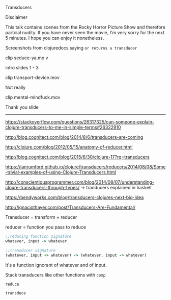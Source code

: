 Transducers

Disclaimer

This talk contains scenes from the Rocky Horror Picture Show and therefore partcial nudity.
If you have never seen the movie, I'm very sorry for the next 5 minutes.
I hope you can enjoy it nonetheless.


Screenshots from clojuredocs saying `or returns a transducer`

clip seduce-ya.mo
v

intro slides 1 - 3

clip transport-device.mov

Not really


<real explanation>

clip mental-mindfuck.mov

Thank you slide



----



https://stackoverflow.com/questions/26317325/can-someone-explain-clojure-transducers-to-me-in-simple-terms#26322910


http://blog.cognitect.com/blog/2014/8/6/transducers-are-coming



http://clojure.com/blog/2012/05/15/anatomy-of-reducer.html

http://blog.cognitect.com/blog/2015/6/30/clojure-17?rq=transducers

https://ianrumford.github.io/clojure/transducers/reducers/2014/08/08/Some-trivial-examples-of-using-Clojure-Transducers.html


http://conscientiousprogrammer.com/blog/2014/08/07/understanding-cloure-transducers-through-types/
-> tranducers explained in haskell


https://bendyworks.com/blog/transducers-clojures-next-big-idea


http://ignaciothayer.com/post/Transducers-Are-Fundamental/


Transducer = transform + reducer


reducer = function you pass to reduce


``` clojure
;;reducing function signature
whatever, input -> whatever
```

``` clojure
;;transducer signature
(whatever, input -> whatever) -> (whatever, input -> whatever)
```

It's a function ignorant of whatever and of input.

Stack transducers like other functions with `comp`

`reduce`

`transduce`
